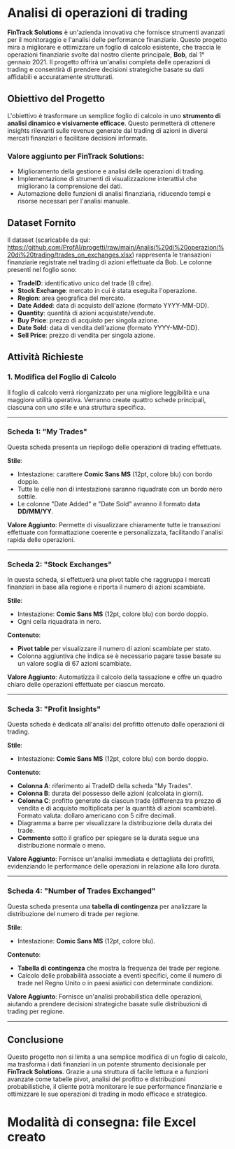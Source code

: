 # Analisi di operazioni di trading

**FinTrack Solutions** è un'azienda innovativa che fornisce strumenti avanzati per il monitoraggio e l'analisi delle performance finanziarie. Questo progetto mira a migliorare e ottimizzare un foglio di calcolo esistente, che traccia le operazioni finanziarie svolte dal nostro cliente principale, **Bob**, dal 1° gennaio 2021. Il progetto offrirà un'analisi completa delle operazioni di trading e consentirà di prendere decisioni strategiche basate su dati affidabili e accuratamente strutturati.

## Obiettivo del Progetto

L'obiettivo è trasformare un semplice foglio di calcolo in uno **strumento di analisi dinamico e visivamente efficace**. Questo permetterà di ottenere insights rilevanti sulle revenue generate dal trading di azioni in diversi mercati finanziari e facilitare decisioni informate.

### Valore aggiunto per FinTrack Solutions:
- Miglioramento della gestione e analisi delle operazioni di trading.
- Implementazione di strumenti di visualizzazione interattivi che migliorano la comprensione dei dati.
- Automazione delle funzioni di analisi finanziaria, riducendo tempi e risorse necessari per l'analisi manuale.

## Dataset Fornito

Il dataset (scaricabile da qui: https://github.com/ProfAI/progetti/raw/main/Analisi%20di%20operazioni%20di%20trading/trades_on_exchanges.xlsx) rappresenta le transazioni finanziarie registrate nel trading di azioni effettuate da Bob. Le colonne presenti nel foglio sono:

- **TradeID**: identificativo unico del trade (8 cifre).
- **Stock Exchange**: mercato in cui è stata eseguita l'operazione.
- **Region**: area geografica del mercato.
- **Date Added**: data di acquisto dell'azione (formato YYYY-MM-DD).
- **Quantity**: quantità di azioni acquistate/vendute.
- **Buy Price**: prezzo di acquisto per singola azione.
- **Date Sold**: data di vendita dell'azione (formato YYYY-MM-DD).
- **Sell Price**: prezzo di vendita per singola azione.

## Attività Richieste

### 1. **Modifica del Foglio di Calcolo**

Il foglio di calcolo verrà riorganizzato per una migliore leggibilità e una maggiore utilità operativa. Verranno create quattro schede principali, ciascuna con uno stile e una struttura specifica.

---

### **Scheda 1: "My Trades"**

Questa scheda presenta un riepilogo delle operazioni di trading effettuate.

**Stile**:
- Intestazione: carattere **Comic Sans MS** (12pt, colore blu) con bordo doppio.
- Tutte le celle non di intestazione saranno riquadrate con un bordo nero sottile.
- Le colonne "Date Added" e "Date Sold" avranno il formato data **DD/MM/YY**.

**Valore Aggiunto**: Permette di visualizzare chiaramente tutte le transazioni effettuate con formattazione coerente e personalizzata, facilitando l'analisi rapida delle operazioni.

---

### **Scheda 2: "Stock Exchanges"**

In questa scheda, si effettuerà una pivot table che raggruppa i mercati finanziari in base alla regione e riporta il numero di azioni scambiate.

**Stile**:
- Intestazione: **Comic Sans MS** (12pt, colore blu) con bordo doppio.
- Ogni cella riquadrata in nero.
  
**Contenuto**:
- **Pivot table** per visualizzare il numero di azioni scambiate per stato.
- Colonna aggiuntiva che indica se è necessario pagare tasse basate su un valore soglia di 67 azioni scambiate.

**Valore Aggiunto**: Automatizza il calcolo della tassazione e offre un quadro chiaro delle operazioni effettuate per ciascun mercato.

---

### **Scheda 3: "Profit Insights"**

Questa scheda è dedicata all'analisi del profitto ottenuto dalle operazioni di trading.

**Stile**:
- Intestazione: **Comic Sans MS** (12pt, colore blu) con bordo doppio.

**Contenuto**:
- **Colonna A**: riferimento ai TradeID della scheda "My Trades".
- **Colonna B**: durata del possesso delle azioni (calcolata in giorni).
- **Colonna C**: profitto generato da ciascun trade (differenza tra prezzo di vendita e di acquisto moltiplicata per la quantità di azioni scambiate). Formato valuta: dollaro americano con 5 cifre decimali.
- Diagramma a barre per visualizzare la distribuzione della durata dei trade.
- **Commento** sotto il grafico per spiegare se la durata segue una distribuzione normale o meno.

**Valore Aggiunto**: Fornisce un'analisi immediata e dettagliata dei profitti, evidenziando le performance delle operazioni in relazione alla loro durata.

---

### **Scheda 4: "Number of Trades Exchanged"**

Questa scheda presenta una **tabella di contingenza** per analizzare la distribuzione del numero di trade per regione.

**Stile**:
- Intestazione: **Comic Sans MS** (12pt, colore blu).
  
**Contenuto**:
- **Tabella di contingenza** che mostra la frequenza dei trade per regione.
- Calcolo delle probabilità associate a eventi specifici, come il numero di trade nel Regno Unito o in paesi asiatici con determinate condizioni.

**Valore Aggiunto**: Fornisce un'analisi probabilistica delle operazioni, aiutando a prendere decisioni strategiche basate sulle distribuzioni di trading per regione.

---

## Conclusione

Questo progetto non si limita a una semplice modifica di un foglio di calcolo, ma trasforma i dati finanziari in un potente strumento decisionale per **FinTrack Solutions**. Grazie a una struttura di facile lettura e a funzioni avanzate come tabelle pivot, analisi del profitto e distribuzioni probabilistiche, il cliente potrà monitorare le sue performance finanziarie e ottimizzare le sue operazioni di trading in modo efficace e strategico.

# Modalità di consegna: file Excel creato